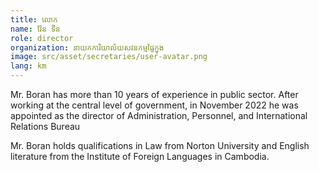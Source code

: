 ```yaml
---
title: លោក
name: វ៉ែន ទីន
role: director
organization: នាយកការិយាល័យសវនកម្មផ្ទៃក្នុង
image: src/asset/secretaries/user-avatar.png
lang: km
---
```


Mr. Boran has more than 10 years of experience in public sector. After working at the central level of government, in November 2022 he was appointed as the director of Administration, Personnel, and International Relations Bureau

Mr. Boran holds qualifications in Law from Norton University and English literature from the Institute of Foreign Languages in Cambodia.
